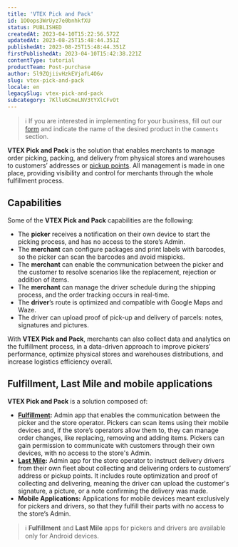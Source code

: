 ```yaml
---
title: 'VTEX Pick and Pack'
id: 1OOops3WrUyz7e0bnhkfXU
status: PUBLISHED
createdAt: 2023-04-10T15:22:56.572Z
updatedAt: 2023-08-25T15:48:44.351Z
publishedAt: 2023-08-25T15:48:44.351Z
firstPublishedAt: 2023-04-10T15:42:38.221Z
contentType: tutorial
productTeam: Post-purchase
author: 5l9ZQjiivHzkEVjafL4O6v
slug: vtex-pick-and-pack
locale: en
legacySlug: vtex-pick-and-pack
subcategory: 7Kllu6CmeLNV3tYXlCFvOt
---
```


>ℹ️ If you are interested in implementing for your business, fill out our [form](https://vtex.com/us-en/contact/) and indicate the name of the desired product in the `Comments` section.

**VTEX Pick and Pack** is the solution that enables merchants to manage order picking, packing, and delivery from physical stores and warehouses to customers’ addresses or [pickup points](https://help.vtex.com/en/tutorial/pickup-points--2fljn6wLjn8M4lJHA6HP3R). All management is made in one place, providing visibility and control for merchants through the whole fulfillment process.

## Capabilities

Some of the **VTEX Pick and Pack** capabilities are the following:

* The **picker** receives a notification on their own device to start the picking process, and has no access to the store’s Admin.
* The **merchant** can configure packages and print labels with barcodes, so the picker can scan the barcodes and avoid mispicks.
* The **merchant** can enable the communication between the picker and the customer to resolve scenarios like the replacement, rejection or addition of items.
* The **merchant** can manage the driver schedule during the shipping process, and the order tracking occurs in real-time.
* The **driver**’s route is optimized and compatible with Google Maps and Waze.
* The driver can upload proof of pick-up and delivery of parcels: notes, signatures and pictures. 

With **VTEX Pick and Pack**, merchants can also collect data and analytics on the fulfillment process, in a data-driven approach to improve pickers’ performance, optimize physical stores and warehouses distributions, and increase logistics efficiency overall.

## Fulfillment, Last Mile and mobile applications 

**VTEX Pick and Pack** is a solution composed of:

* **[Fulfillment](https://help.vtex.com/en/tutorial/vtex-pick-and-pack-fulfillment--1zGUEItEEVsal6cuBEBNcA):** Admin app that enables the communication between the picker and the store operator. Pickers can scan items using their mobile devices and, if the store’s operators allow them to, they can manage order changes, like replacing, removing and adding items. Pickers can gain permission to communicate with customers through their own devices, with no access to the store's Admin.
* **[Last Mile](https://help.vtex.com/en/tutorial/vtex-pick-and-pack-last-mile--HN7WKV0xoq2ssVjsJlfzr):** Admin app for the store operator to instruct delivery drivers from their own fleet about collecting and delivering orders to customers’ address or pickup points. It includes route optimization and proof of collecting and delivering, meaning the driver can upload the customer's signature, a picture, or a note confirming the delivery was made.  
* **Mobile Applications:** Applications for mobile devices meant exclusively for pickers and drivers, so that they fulfill their parts with no access to the store’s Admin.

>ℹ️ **Fulfillment** and **Last Mile** apps for pickers and drivers are available only for Android devices.

